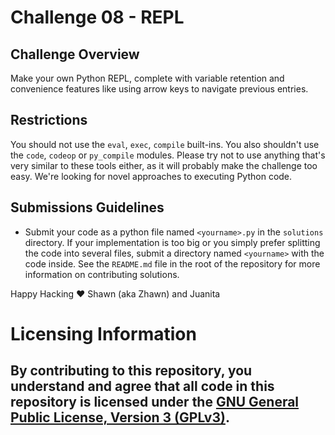 # Challenge 08 - REPL

## Challenge Overview

Make your own Python REPL, complete with variable retention and convenience features like using arrow keys to navigate previous entries.

## Restrictions

You should not use the `eval`, `exec`, `compile` built-ins. You also shouldn't use the `code`, `codeop` or `py_compile` modules. Please try not to use anything that's very similar to these tools either, as it will probably make the challenge too easy. We're looking for novel approaches to executing Python code.

## Submissions Guidelines

* Submit your code as a python file named `<yourname>.py` in the `solutions` directory. If your implementation is too big or you simply prefer splitting the code into several files, submit a directory named `<yourname>` with the code inside. See the `README.md` file in the root of the repository for more information on contributing solutions.

Happy Hacking ❤️ Shawn (aka Zhawn) and Juanita

# Licensing Information

## By contributing to this repository, you understand and agree that all code in this repository is licensed under the [GNU General Public License, Version 3 (GPLv3)](https://www.gnu.org/licenses/gpl-3.0.html).
